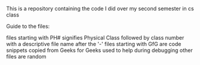 This is a repository containing the code I did over my second semester in cs class

Guide to the files:

files starting with PH# signifies Physical Class followed by class number with a descriptive file name after the '-'
files starting with GfG are code snippets copied from Geeks for Geeks used to help during debugging
other files are random